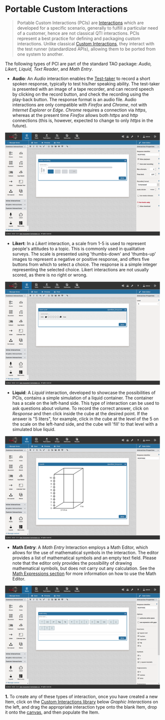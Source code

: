 # Portable Custom Interactions


>Portable Custom Interactions (PCIs) are [Interactions](../appendix/glossary.md#interaction) which are developed for a specific scenario, generally to fulfill a particular need of a customer, hence are not classical QTI interactions. PCIs represent a best practice for defining and packaging custom interactions. Unlike classical [Custom Interactions](../appendix/glossary.md#custom-interaction), they interact with the test runner (standardized APIs), allowing them to be ported from one system to another.

The following types of PCI are part of the standard TAO package: *Audio, Likert, Liquid, Text Reader*, and *Math Entry*.
 

- **Audio**: An *Audio* interaction enables the [Test-taker](../appendix/glossary.md#test-taker) to record a short spoken response, typically to test his/her speaking ability. The test-taker is presented with an image of a tape recorder, and can record speech by clicking on the record button, and check the recording using the play-back button. The response format is an audio file. Audio interactions are only compatible with *Firefox* and *Chrome*, not with *Internet Explorer* or *Edge*. *Chrome* requires a connection via *https*, whereas at the present time *Firefox* allows both *https* and *http* connections (this is, however, expected to change to only *https* in the future).

![PCI: Audio Interaction](../resources/backend/items/authoring-107.png)


- **Likert**: In a *Likert* interaction, a scale from 1-5 is used to represent people's attitudes to a topic. This is commonly used in qualitative surveys. The scale is presented using 'thumbs-down' and 'thumbs-up' images to represent a negative or positive response, and offers five buttons from which to select a choice. The response is a simple integer representing the selected choice. Likert interactions are not usually scored, as there is no right or wrong.


![Likert-Interaction](../resources/backend/items/authoring-109.png)

- **Liquid**: A *Liquid* interaction, developed to showcase the possibilities of PCIs, contains a simple simulation of a liquid container. The container has a scale on the left-hand side. This type of interaction can be used to ask questions about volume. To record the correct answer, click on *Response* and then click inside the cube at the desired point. If the answer is "5 liters", for example, click in the cube at the level of the 5 on the scale on the left-hand side, and the cube will 'fill' to that level with a simulated blue liquid.


![Liquid-Interaction](../resources/backend/items/authoring-111.png)


- **Math Entry**: A *Math Entry* Interaction employs a Math Editor, which allows for the use of mathematical symbols in the interaction. The editor provides a list of mathematical symbols and an empty text field. Please note that the editor only provides the possibility of drawing mathematical symbols, but does not carry out any calculation. See the [Math Expressions section](../items/math-expressions.md) for more information on how to use the Math Editor.

![Math-Entry-Interaction](../resources/backend/items/authoring-113.png)

**1.** To create any of these types of interaction, once you have created a new Item, click on the [Custom Interactions library](../appendix/glossary.md#custom-interactions-library) below *Graphic Interactions* on the left, and drag the appropriate interaction type onto the blank Item, drop it onto the [canvas](../appendix/glossary.md#canvas), and then populate the Item.
